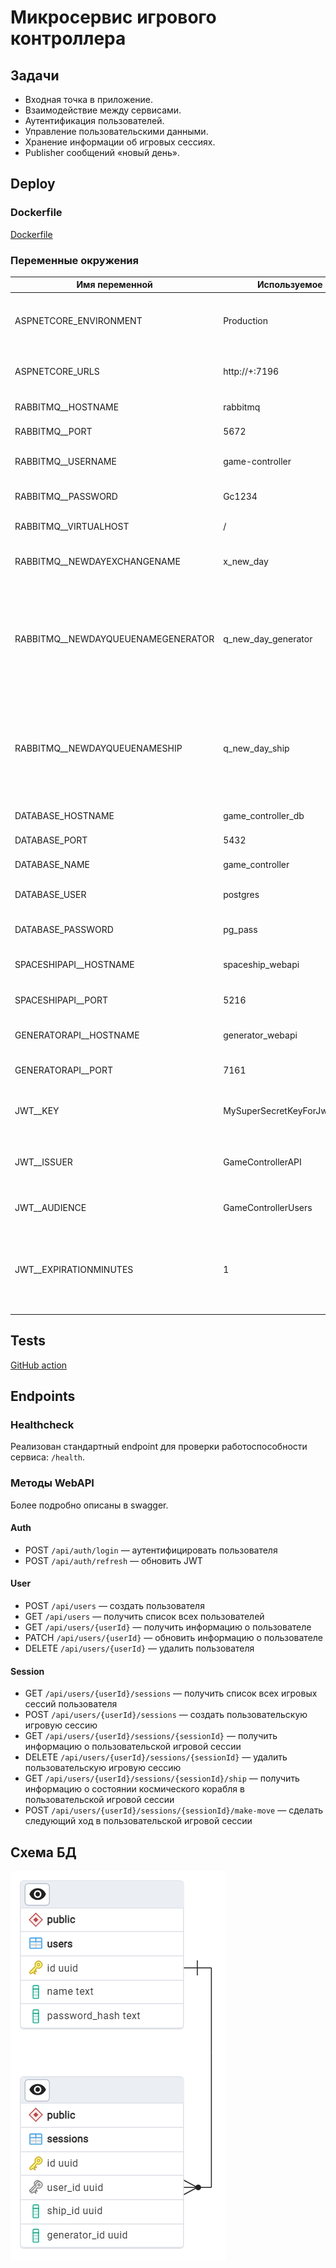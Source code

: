 # Микросервис игрового контроллера

## Задачи

- Входная точка в приложение.
- Взаимодействие между сервисами.
- Аутентификация пользователей.
- Управление пользовательскими данными.
- Хранение информации об игровых сессиях.
- Publisher сообщений «новый день».

## Deploy

### Dockerfile

[Dockerfile](./Dockerfile)

### Переменные окружения

| Имя переменной                     | Используемое значение | Описание                                                                                                                          |
|------------------------------------|-----------------------|-----------------------------------------------------------------------------------------------------------------------------------|
| ASPNETCORE_ENVIRONMENT             | Production            | Тип окружения развёрнутого приложения (Development или Production).                                                               |
| ASPNETCORE_URLS                    | http://+:7196         | Список URL, на которых будет запущено приложение.                                                                                 |
| RABBITMQ__HOSTNAME                 | rabbitmq              | Имя хоста с RabbitMQ.                                                                                                             |
| RABBITMQ__PORT                     | 5672                  | Порта хоста с RabbitMQ.                                                                                                           |
| RABBITMQ__USERNAME                 | game-controller       | Имя пользователя для RabbitMQ.                                                                                                    |
| RABBITMQ__PASSWORD                 | Gc1234                | Пароль пользователя для RabbitMQ.                                                                                                 |
| RABBITMQ__VIRTUALHOST              | /                     | Имя virtual host на RabbitMQ.                                                                                                     |
| RABBITMQ__NEWDAYEXCHANGENAME       | x_new_day             | Имя exchange для событий "новый день" на RabbitMQ.                                                                                |
| RABBITMQ__NEWDAYQUEUENAMEGENERATOR | q_new_day_generator   | Имя очереди для событий "новый день" на RabbitMQ для EventGenerator.<br/>Должно совпадать со значением на стороне EventGenerator. |
| RABBITMQ__NEWDAYQUEUENAMESHIP      | q_new_day_ship        | Имя очереди для событий "новый день" на RabbitMQ для SpaceShip.<br/>Должно совпадать со значением на стороне SpaceShip.           |
| DATABASE_HOSTNAME                  | game_controller_db    | Имя хоста с базой данных.                                                                                                         |
| DATABASE_PORT                      | 5432                  | Порт хоста с базой данных.                                                                                                        |
| DATABASE_NAME                      | game_controller       | Имя базы данных.                                                                                                                  |
| DATABASE_USER                      | postgres              | Имя пользователя для базы данных.                                                                                                 |
| DATABASE_PASSWORD                  | pg_pass               | Пароль пользователя для базы данных.                                                                                              |
| SPACESHIPAPI__HOSTNAME             | spaceship_webapi      | Имя хоста со SpaceShip-сервисом.                                                                                                  |
| SPACESHIPAPI__PORT                 | 5216                  | Порт хоста со SpaceShip-сервисом.                                                                                                 |
| GENERATORAPI__HOSTNAME             | generator_webapi      | Имя хоста с EventGenerator-сервисом.                                                                                              |
| GENERATORAPI__PORT                 | 7161                  | Порт хоста с EventGenerator-сервисом.                                                                                             |
| JWT__KEY                           | MySuperSecretKeyForJwtTokenGeneration | Ключ, используемый для шифрования JWT.                                                                            |
| JWT__ISSUER                        | GameControllerAPI     | Уникальный идентификатор стороны, генерирующей JWT.                                                                               |
| JWT__AUDIENCE                      | GameControllerUsers   | Получатели сгенерированных JWT.                                                                                                   |
| JWT__EXPIRATIONMINUTES             | 1                     | Количество минут после момента генерации JWT, по прошествии которого JWT станет невалидным.                                       |

## Tests

[GitHub action](../.github/workflows/GameControllerCI.yml)

## Endpoints

### Healthcheck

Реализован стандартный endpoint для проверки работоспособности сервиса: `/health`.

### Методы WebAPI

Более подробно описаны в swagger.

#### Auth

- POST `/api/auth/login` &mdash; аутентифицировать пользователя
- POST `/api/auth/refresh` &mdash; обновить JWT

#### User

- POST `/api/users` &mdash; создать пользователя
- GET `/api/users` &mdash; получить список всех пользователей
- GET `/api/users/{userId}` &mdash; получить информацию о пользователе
- PATCH `/api/users/{userId}` &mdash; обновить информацию о пользователе
- DELETE `/api/users/{userId}` &mdash; удалить пользователя

#### Session

- GET `/api/users/{userId}/sessions` &mdash; получить список всех игровых сессий пользователя
- POST `/api/users/{userId}/sessions` &mdash; создать пользовательскую игровую сессию
- GET `/api/users/{userId}/sessions/{sessionId}` &mdash; получить информацию о пользовательской игровой сессии
- DELETE `/api/users/{userId}/sessions/{sessionId}` &mdash; удалить пользовательскую игровую сессию
- GET `/api/users/{userId}/sessions/{sessionId}/ship` &mdash; получить информацию о состоянии космического корабля в пользовательской игровой сессии
- POST `/api/users/{userId}/sessions/{sessionId}/make-move` &mdash; сделать следующий ход в пользовательской игровой сессии

## Схема БД

![database diagram](./docs/database.png)

